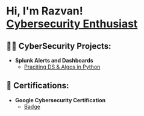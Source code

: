 <h1>Hi, I'm Razvan! <br/> <a href="https://www.linkedin.com/in/razvan-dabija/">Cybersecurity Enthusiast</a> </h1>

<h2>👨‍💻 CyberSecurity Projects:</h2>

- <b>Splunk Alerts and Dashboards</b>
  - [Praciting DS & Algos in Python](https://github.com/joshmadakor1/Algorithms-Practice)

<h2>📜 Certifications:</h2>

- <b>Google Cybersecurity Certification</b>
  - [Badge](https://www.credly.com/earner/earned/badge/9eb74002-09ba-4f8e-bce7-fc0e075ba436)
